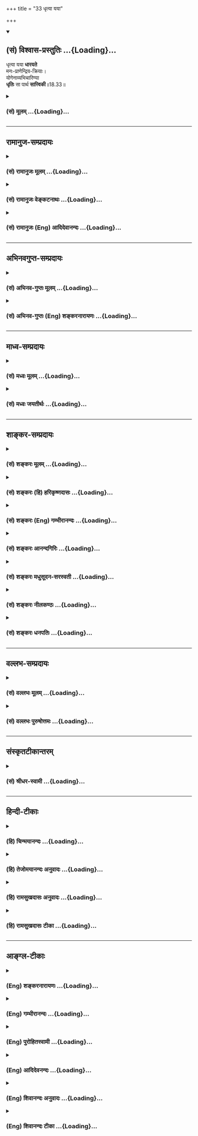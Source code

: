 +++
title = "33 धृत्या यया"

+++
<div class="js_include" newlevelforh1="2" title="(सं) विश्वास-प्रस्तुतिः" unfilled url="/mahAbhAratam/vyAsaH/shlokashaH/06-bhIShma-parva/03-bhagavad-gItA-parva/saMskRtam/vishvAsa-prastutiH/18_moxa-saMnyAsa-yogaH/33_dhRtyA_yayA.md">
<details open><summary><h2>(सं) विश्वास-प्रस्तुतिः ...{Loading}...</h2></summary>

धृत्या यया **धारयते**  
मनः-प्राणेन्द्रिय-क्रियाः।  
योगेनाव्यभिचारिण्या  
**धृतिः** सा पार्थ **सात्त्विकी**॥18.33॥
</details>
</div>
<div class="js_include collapsed" newlevelforh1="3" title="(सं) मूलम्" unfilled url="/mahAbhAratam/vyAsaH/shlokashaH/06-bhIShma-parva/03-bhagavad-gItA-parva/saMskRtam/mUlam/18_moxa-saMnyAsa-yogaH/33_dhRtyA_yayA.md">
<details><summary><h3>(सं) मूलम् ...{Loading}...</h3></summary>

धृत्या यया धारयते मनःप्राणेन्द्रियक्रियाः।  
योगेनाव्यभिचारिण्या धृतिः सा पार्थ सात्त्विकी।।18.33।।
</details>
</div>


_________________
## रामानुज-सम्प्रदायः
<div class="js_include collapsed" newlevelforh1="3" title="(सं) रामानुजः मूलम्" unfilled url="/mahAbhAratam/vyAsaH/shlokashaH/06-bhIShma-parva/03-bhagavad-gItA-parva/saMskRtam/rAmAnujaH/mUlam/18_moxa-saMnyAsa-yogaH/33_dhRtyA_yayA.md">
<details><summary><h3>(सं) रामानुजः मूलम् ...{Loading}...</h3></summary>

।।18.33।।**यया धृत्या योगेन अव्यभिचारिण्या मनःप्राणेन्द्रियाणां
क्रियाः** पुरुषो **धारयते** योगो मोक्षसाधनभूतं भगवदुपासनम् योगेन
प्रयोजनभूतेन अव्यभिचारिण्या योगोद्देशेन प्रवृत्ताः तत्साधनभूता
मनःप्रभृतीनां क्रियाः यया धृत्या धारयते; **सा सात्त्विकी** इत्यर्थः।

</details>
</div>
<div class="js_include collapsed" newlevelforh1="3" title="(सं) रामानुजः वेङ्कटनाथः" unfilled url="/mahAbhAratam/vyAsaH/shlokashaH/06-bhIShma-parva/03-bhagavad-gItA-parva/saMskRtam/rAmAnujaH/venkaTanAthaH/18_moxa-saMnyAsa-yogaH/33_dhRtyA_yayA.md">
<details><summary><h3>(सं) रामानुजः वेङ्कटनाथः ...{Loading}...</h3></summary>

  
  
।।18.33।। राजसधृतौ त्रिवर्गोक्तेरपवर्गसाधनभूतो योग इह विवक्षितः; स
चानन्योपासनमेव प्रागनुशिष्टमित्याह -- योगो मोक्षसाधनभूतं भगवदुपासनमिति।
फलान्तरसङ्गोऽत्र व्यभिचारः योगस्य तन्निरोधकरणं स्वरूपतः फलतश्च
महानन्दरूपत्वेनेत्याह -- योगेन प्रयोजनभूतेनेति।
योगाव्यभिचारोक्तिसामर्थ्याद्यथासम्भवमुपकारविवक्षया -- योगोद्देशेन
प्रवृत्ताः तत्साधनभूता इत्युक्तम्। मानसी क्रिया तावत्साक्षात्करणं
प्राणक्रियापियत्र मनस्तत्र वायुर्यत्र वायुस्तत्र मनः
इत्यन्योन्यपरिष्वङ्गात् यथोच्यतेपुनर्वायुपथं प्राप्य मनो भ्रमति वायुवत्
इति तथा प्राणायामप्रक्रियया य योगविरोधिक्लेशपापादिजयहेतुत्वात्।
बाह्येन्द्रियक्रिया तुस्वाध्यायाद्योगमासीत योगात्स्वाध्यायमामनेत्।
स्वाध्याययोगसम्पत्त्या परमात्मा प्रकाशते \[वि.पु.6।6।2\]
इत्यादिभिरुत्थानकालभावियोगाङ्गनिषेवणरूपेण प्रत्याहारे निरुध्यमानरूपेण
वा।  
  

</details>
</div>
<div class="js_include collapsed" newlevelforh1="3" title="(सं) रामानुजः (Eng) आदिदेवानन्दः" unfilled url="/mahAbhAratam/vyAsaH/shlokashaH/06-bhIShma-parva/03-bhagavad-gItA-parva/saMskRtam/rAmAnujaH/english/AdidevAnandaH/18_moxa-saMnyAsa-yogaH/33_dhRtyA_yayA.md">
<details><summary><h3>(सं) रामानुजः (Eng) आदिदेवानन्दः ...{Loading}...</h3></summary>

18.33 That Dhrti by which one through unswerving Yoga sustains the
activities of the mind and the vital force and the sense-organs is said
to be of the nature of Sattva. 'Yoga is worship of the Lord which forms
the means for release. The meaning is that the Dhrti or fortitude by
means of which one sustains the activities of the mind and other organs
in the practice of Yoga (worship) until one's object is accomplished, is
of the nature of Sattva.

</details>
</div>


_________________
## अभिनवगुप्त-सम्प्रदायः
<div class="js_include collapsed" newlevelforh1="3" title="(सं) अभिनव-गुप्तः मूलम्" unfilled url="/mahAbhAratam/vyAsaH/shlokashaH/06-bhIShma-parva/03-bhagavad-gItA-parva/saMskRtam/abhinava-guptaH/mUlam/18_moxa-saMnyAsa-yogaH/33_dhRtyA_yayA.md">
<details><summary><h3>(सं) अभिनव-गुप्तः मूलम् ...{Loading}...</h3></summary>

।।18.33 -- 18.35।। धृत्येत्यादि तामसी मतेत्यन्तम्।
मनःप्राणेन्द्रियक्रियाः योगेन धारयति यथा किं ममोपभोगादिभिः
सर्वथैवात्मारामो भूयासम्इति मन्वानः। प्रसङ्गेनेति -- न तथा अभिनिवेशेन।
निद्राकलहादिष्वेव यया सन्तोषं बध्नाति तत्परतया; सा तामसी धृतिः।

</details>
</div>
<div class="js_include collapsed" newlevelforh1="3" title="(सं) अभिनव-गुप्तः (Eng) शङ्करनारायणः" unfilled url="/mahAbhAratam/vyAsaH/shlokashaH/06-bhIShma-parva/03-bhagavad-gItA-parva/saMskRtam/abhinava-guptaH/english/shankaranArAyaNaH/18_moxa-saMnyAsa-yogaH/33_dhRtyA_yayA.md">
<details><summary><h3>(सं) अभिनव-गुप्तः (Eng) शङ्करनारायणः ...{Loading}...</h3></summary>

18.33 See Comment under 18.35

</details>
</div>


_________________
## माध्व-सम्प्रदायः
<div class="js_include collapsed" newlevelforh1="3" title="(सं) मध्वः मूलम्" unfilled url="/mahAbhAratam/vyAsaH/shlokashaH/06-bhIShma-parva/03-bhagavad-gItA-parva/saMskRtam/madhvaH/mUlam/18_moxa-saMnyAsa-yogaH/33_dhRtyA_yayA.md">
<details><summary><h3>(सं) मध्वः मूलम् ...{Loading}...</h3></summary>

।।18.33।। Sri Madhvacharya did not comment on this sloka.,

</details>
</div>
<div class="js_include collapsed" newlevelforh1="3" title="(सं) मध्वः जयतीर्थः" unfilled url="/mahAbhAratam/vyAsaH/shlokashaH/06-bhIShma-parva/03-bhagavad-gItA-parva/saMskRtam/madhvaH/jayatIrthaH/18_moxa-saMnyAsa-yogaH/33_dhRtyA_yayA.md">
<details><summary><h3>(सं) मध्वः जयतीर्थः ...{Loading}...</h3></summary>

।।18.33।। Sri Jayatirtha did not comment on this sloka.  
  

</details>
</div>


_________________
## शाङ्कर-सम्प्रदायः
<div class="js_include collapsed" newlevelforh1="3" title="(सं) शङ्करः मूलम्" unfilled url="/mahAbhAratam/vyAsaH/shlokashaH/06-bhIShma-parva/03-bhagavad-gItA-parva/saMskRtam/shankaraH/mUlam/18_moxa-saMnyAsa-yogaH/33_dhRtyA_yayA.md">
<details><summary><h3>(सं) शङ्करः मूलम् ...{Loading}...</h3></summary>

।।18.33।। --,**धृत्या यया** -- अव्यभिचारिण्या इति व्यवहितेन संबन्धः;
**धारयते** किम् **मनःप्राणेन्द्रियक्रियाः** मनश्च प्राणाश्च इन्द्रियाणि
च मनःप्राणेन्द्रियाणि; तेषां क्रियाः चेष्टाः; ताः
उच्छास्त्रमार्गप्रवृत्तेः धारयते धारयति -- धृत्या हि धार्यमाणाः
उच्छास्त्रमार्गविषयाः न भवन्ति -- योगेन समाधिना; अव्यभिचारिण्या;
नित्यसमाध्यनुगतया इत्यर्थः। एतत् उक्तं भवति -- अव्यभिचारिण्या धृत्या
मनःप्राणेन्द्रियक्रियाः धार्यमाणाः योगेन धारयतीति। या एवंलक्षणा धृतिः;
सा पार्थ; सात्त्विकी।।

</details>
</div>
<div class="js_include collapsed" newlevelforh1="3" title="(सं) शङ्करः (हि) हरिकृष्णदासः" unfilled url="/mahAbhAratam/vyAsaH/shlokashaH/06-bhIShma-parva/03-bhagavad-gItA-parva/saMskRtam/shankaraH/hindI/harikRShNadAsaH/18_moxa-saMnyAsa-yogaH/33_dhRtyA_yayA.md">
<details><summary><h3>(सं) शङ्करः (हि) हरिकृष्णदासः ...{Loading}...</h3></summary>

।।18.33।। धृति शब्दके साथ दूर पड़े हुए अव्यभिचारिणी शब्दका सम्बन्ध है।
जिस अव्यभिचारिणी धृतिके द्वारा; अर्थात् सदा समाधिमें लगी हुईजिस धारणाके
द्वारा; समाधियोगसे मन; प्राण और इन्द्रियोंकी सब क्रियाएँ धारण की जाती
हैं; अर्थात् मन; प्राण और इन्द्रियोंकी सब चेष्टाएँ जिसके द्वारा
शास्त्रविरुद्ध प्रवृत्तिसे रोकी जाती हैं; ( वह धृति सात्त्विकी है )। (
सात्त्विकी ) धृतिद्वारा धारण की हुई ( इन्द्रियाँ ) ही शास्त्रविरुद्ध
विषयमें प्रवृत्त नहीं होतीं। कहनेका तात्पर्य यह है कि धारण करनेवाला
मनुष्य; जिस अव्यभिचारिणी धृतिके द्वारा समाधियोगसे मन; प्राण और
इन्द्रियोंकी चेष्टाओंको धारण किया करता है; हे पार्थ वह इस प्रकारकी धृति
सात्त्विकी है।

</details>
</div>
<div class="js_include collapsed" newlevelforh1="3" title="(सं) शङ्करः (Eng) गम्भीरानन्दः" unfilled url="/mahAbhAratam/vyAsaH/shlokashaH/06-bhIShma-parva/03-bhagavad-gItA-parva/saMskRtam/shankaraH/english/gambhIrAnandaH/18_moxa-saMnyAsa-yogaH/33_dhRtyA_yayA.md">
<details><summary><h3>(सं) शङ्करः (Eng) गम्भीरानन्दः ...{Loading}...</h3></summary>

18.33 O Partha, dhrtya, the firmness; (-is connected with the remote
word) avyabhicarinya, that is unfailing; yogena, through concentration,
i.e. (the firmness that is) ever associated with samadhi (absorption in
Brahman); yaya, with which; dharayate, one
restrains;-what;-manah-prana-indriya-kriyah, the functions of the mind,
vital forces and organs-restrains them from tending towards the path
opposed to the scriptures-. Indeed, when restrained with firmness, they
do not incline towards objects prohibited by the scriptures. Sa, that;
dhrtih, firmness, which is of this kind; is sattviki, born of sattva.
What is mean is that when one restrains the functions of the mind, vital
forces and organs with unfailing firmness, one does so through yoga,
concentration.

</details>
</div>
<div class="js_include collapsed" newlevelforh1="3" title="(सं) शङ्करः आनन्दगिरिः" unfilled url="/mahAbhAratam/vyAsaH/shlokashaH/06-bhIShma-parva/03-bhagavad-gItA-parva/saMskRtam/shankaraH/AnandagiriH/18_moxa-saMnyAsa-yogaH/33_dhRtyA_yayA.md">
<details><summary><h3>(सं) शङ्करः आनन्दगिरिः ...{Loading}...</h3></summary>

।।18.33।। इदानीं धृतित्रैविध्यं व्युत्पिपादयिषुरादौ सात्त्विकीं धृतिं
व्युत्पादयति -- **धृत्येति।** निर्दिष्टानां चेष्टानां कथं धृत्या धारणं
तत्राह -- **ता इति।** तदेवानुभवेन साधयति -- **धृत्या हीति।**
ध्रियतेऽनयेति धृतिर्यत्नविशेषस्तया धृत्या धार्यमाणा यथोपदिष्टाश्चेष्टाः
शास्त्रमतिक्रम्य नार्थान्तरावगाहिन्यो भवन्तीत्यर्थः। धृतिमेव
समाध्यविनाभूतत्वेन विशिनष्टि -- **योगेनेति।** ननु धृतेर्नियमेन
समाध्यनुगतत्वं कथमुक्तक्रियाधारणोपयोगीत्याशङ्क्याह -- **एतदिति।**
उक्तक्रियाधारयमाणो योगेन ब्रह्मणि
समाधानेनैकाग्र्येणाव्यभिचारिण्याविनाभूतया धृत्या धारयत्यन्यथ
तदविनाभावाभावे नियमेन तद्धारणासिद्धेरित्यर्थः।

</details>
</div>
<div class="js_include collapsed" newlevelforh1="3" title="(सं) शङ्करः मधुसूदन-सरस्वती" unfilled url="/mahAbhAratam/vyAsaH/shlokashaH/06-bhIShma-parva/03-bhagavad-gItA-parva/saMskRtam/shankaraH/madhusUdana-sarasvatI/18_moxa-saMnyAsa-yogaH/33_dhRtyA_yayA.md">
<details><summary><h3>(सं) शङ्करः मधुसूदन-सरस्वती ...{Loading}...</h3></summary>

।।18.33।। इदानीं धृतेस्त्रैविध्यमाह त्रिभिः -- धृत्येत्यादिना। योगेन
समाधिनाऽव्यभिचारिण्याऽविनाभूतया समाधिव्याप्तया यया धृत्या प्रयत्नेन मनसः
प्राणस्येन्द्रियाणां च क्रियाश्चेष्टा धारयते
उच्छास्त्रप्रवृत्तेर्निरुणद्धि यस्यां सत्यामवश्यं समाधिर्भवति यया च
धार्यमाणा मनआदिक्रियाः शास्त्रमतिक्रम्य नार्थान्तरमवगहान्ते धृतिः सा
पार्थ; सात्त्विकी।

</details>
</div>
<div class="js_include collapsed" newlevelforh1="3" title="(सं) शङ्करः नीलकण्ठः" unfilled url="/mahAbhAratam/vyAsaH/shlokashaH/06-bhIShma-parva/03-bhagavad-gItA-parva/saMskRtam/shankaraH/nIlakaNThaH/18_moxa-saMnyAsa-yogaH/33_dhRtyA_yayA.md">
<details><summary><h3>(सं) शङ्करः नीलकण्ठः ...{Loading}...</h3></summary>

।।18.33।। यया धृत्या अव्यभिचारिण्या समाध्यनुगतया मनःप्राणेन्द्रियाणां
क्रियाश्चेष्टाः संकल्पं श्वासप्रश्वासौ शब्दादिग्रहणं च योगेन
चित्तवृत्तिनिरोधेन ऐकाग्र्येण वा संयत्तास्तास्तथैव
निरोधावस्थायामैकाग्र्यावस्थायां वा धारयते चिरमवस्थापयति सा धृतिः पार्थ;
सात्त्विकी।

</details>
</div>
<div class="js_include collapsed" newlevelforh1="3" title="(सं) शङ्करः धनपतिः" unfilled url="/mahAbhAratam/vyAsaH/shlokashaH/06-bhIShma-parva/03-bhagavad-gItA-parva/saMskRtam/shankaraH/dhanapatiH/18_moxa-saMnyAsa-yogaH/33_dhRtyA_yayA.md">
<details><summary><h3>(सं) शङ्करः धनपतिः ...{Loading}...</h3></summary>

।।18.33।। एवं बुद्धेस्त्रैविध्यं विभज्य धृतेस्त्रैविध्यं विभजन्नादौ
सात्त्विकीं धृतिमाहधृत्या यया योगेन समाधानेनाव्यभिचारिण्या
नित्यसमाध्यनुगतया मनःप्राणेन्द्रियाणां क्रियाश्चेष्टा
उच्छास्त्रमार्गप्रवृत्तीर्धारयति। धृत्या हि धार्यमाणा उच्छास्त्रविषया न
भवन्ति। एतदुक्तं भवति। उक्तक्रिया धार्यमाणा योगेन ब्रह्मणि
समाधानेनैकाग्र्येणाऽव्यभिचारिण्या धृत्या धारयतीत्येवंलक्षणा या धृतिः सा
पार्थ सात्त्विकी।

</details>
</div>


_________________
## वल्लभ-सम्प्रदायः
<div class="js_include collapsed" newlevelforh1="3" title="(सं) वल्लभः मूलम्" unfilled url="/mahAbhAratam/vyAsaH/shlokashaH/06-bhIShma-parva/03-bhagavad-gItA-parva/saMskRtam/vallabhaH/mUlam/18_moxa-saMnyAsa-yogaH/33_dhRtyA_yayA.md">
<details><summary><h3>(सं) वल्लभः मूलम् ...{Loading}...</h3></summary>

।।18.33।। धृतैस्त्रैविध्यमाह। धृतिर्नाम देहादेर्धारणक्रिया; तत्र
सात्त्विकी धृतिः सा यया योगेनाव्यभिचारिण्या
योगमार्गीयाङ्गत्रिदुःखसहनशीलया मोक्षोन्मुख्या।

</details>
</div>
<div class="js_include collapsed" newlevelforh1="3" title="(सं) वल्लभः पुरुषोत्तमः" unfilled url="/mahAbhAratam/vyAsaH/shlokashaH/06-bhIShma-parva/03-bhagavad-gItA-parva/saMskRtam/vallabhaH/puruShottamaH/18_moxa-saMnyAsa-yogaH/33_dhRtyA_yayA.md">
<details><summary><h3>(सं) वल्लभः पुरुषोत्तमः ...{Loading}...</h3></summary>

  
  
।।18.33।। अथ धृतेस्त्रैविध्यमाह -- धृत्येति। यया अव्यभिचारिण्या
विषयान्तराभिलाषरहितया धृत्या; योगेन सर्वतो
मनस्सङ्गनिवृत्तिपूर्वकभगवदेकपरचित्तेन मनःप्राणेन्द्रियक्रियाः
मनसश्चाञ्चल्यरूपाः; प्राणस्य क्षुदुद्बोधरूपा इन्द्रियाणां
विषयाभिलाषरूपाः; क्रियाः धारयते नियच्छति; हे पार्थ सा धृतिः सात्त्विकी
उच्यत इत्यर्थः।  
  

</details>
</div>


_________________
## संस्कृतटीकान्तरम्
<div class="js_include collapsed" newlevelforh1="3" title="(सं) श्रीधर-स्वामी" unfilled url="/mahAbhAratam/vyAsaH/shlokashaH/06-bhIShma-parva/03-bhagavad-gItA-parva/saMskRtam/shrIdhara-svAmI/18_moxa-saMnyAsa-yogaH/33_dhRtyA_yayA.md">
<details><summary><h3>(सं) श्रीधर-स्वामी ...{Loading}...</h3></summary>

।।18.33।। इदानीं धृतेस्त्रैविध्यमाह **-- धृत्येति त्रिभिः।** योगेन
चित्तैकाग्र्येण हेतुनाव्यभिचारिण्या विषयान्तरमधारयन्त्या यया धृत्या मनसः
प्राणस्येन्द्रियाणां च क्रिया धारयते नियच्छति सा धृतिः सात्त्विकी।

</details>
</div>


_________________
## हिन्दी-टीकाः
<div class="js_include collapsed" newlevelforh1="3" title="(हि) चिन्मयानन्दः" unfilled url="/mahAbhAratam/vyAsaH/shlokashaH/06-bhIShma-parva/03-bhagavad-gItA-parva/hindI/chinmayAnandaH/18_moxa-saMnyAsa-yogaH/33_dhRtyA_yayA.md">
<details><summary><h3>(हि) चिन्मयानन्दः ...{Loading}...</h3></summary>

।।18.33।। ,विचाराधीन खण्ड में तीन प्रकार की धृतियों का वर्णन किया गया है।
मनुष्य की वह क्षमता धृति कहलाती है; जिसके द्वारा वह अपने इच्छित और
निर्धारित लक्ष्य को अपनी दृष्टि से ओझल नहीं होने देता। इसी धारणाशक्ति की
सहायता से वह; लक्ष्य प्राप्ति के पथ पर पर्वताकार विघ्नों के आने पर भी
अपने प्रयोजन का सातत्य बनाये रखता है। धृति हमारे लक्ष्य को चित्रित करती
है; उसे दृष्टि से ओझल नहीं होने देती; हमें प्रयत्नशील बनाती है तथा
बाधाओं के उत्पन्न होने पर हममें वह ऐसी गुप्त शक्तियों का संगठन करती है;
जिससे कि हम साहस; शौर्य और दृढ़ता के साथ उन बाधाओं का सामना कर सकें।
धृति शब्द के द्वारा उपर्युक्त समस्त आशयों को इंगित समझना चाहिए। मनुष्य को
जीवन में; चेतना; गौरव और अभूतपूर्व सफलता प्रदान करने में समर्थ यह
धारणाशक्ति (धृति) उन विलासी लोगों में नहीं पायी जाती; जो सदैव विषयोपभोग
में रमते हैं और जिनमें आत्मसंयम का सर्वथा अभाव होता है। विपरीत विचार तथा
मिथ्या जीवन जीने वाले विघटित व्यक्तित्व के पुरुषों में धृति संभव नहीं
है। त्रिगुणों के भेद से यहाँ धृति का तीन भागों सात्विक; राजसिक और तामसिक
में वर्गीकरण किया गया है। परन्तु सब में; ध्यान देने योग्य बात यह है कि
धृति का अर्थ धारणा ही है; जिसके कारण विभिन्न व्यक्ति अपनी बुद्धि के
द्वारा निश्चित किये गये लक्ष्य को दृढ़ता से धारण किये रहते हैं। जिस धृति
द्वारा एक साधक अपने मन; इन्द्रियों तथा उनकी क्रियाओं को योगाभ्यास तथा एक
लक्ष्यानुसंधान की सहायता से संयमित करता है; वह सात्त्विक धृति
है। कर्मेन्द्रियाँ तथा ज्ञानेन्द्रियाँ स्वभावत विषयाभिमुखी होती हैं। केवल
मन ही उनका संयमन कर सकता है। परन्तु संयमन के इस कार्य के लिए मन को
आवश्यक शक्ति और उत्साह प्राप्त करने हेतु एक लक्ष्य का होना अनिवार्य हो
जाता है। निम्नस्तरीय भोगों से निवृत्त होने के लिए लक्ष्य का उच्च और
श्रेष्ठ होना भी आवश्यक है; अन्यथा इन्द्रियसंयम असंभव है। इसलिए; भगवान्
श्रीकृष्ण यहाँ ध्यान योग की अपरिहार्यता पर विशेष बल देते हैं। अखण्ड
आत्मानुसंधान की साधना से साधक को स्थिरता और संतुलन; शान्ति और सन्तोष
प्राप्त होता है। इनकी सार्मथ्य से ही वह इन्द्रियसंयम में सफल हो सकता है।
परन्तु इन समस्त उपलब्धियों का मूल है; धृति अर्थात् धारणा शक्ति या धैर्य।
श्रेष्ठ लक्ष्य की प्राप्ति में सहायक होने वाली धृति सात्त्विकी कहलाती
है।

</details>
</div>
<div class="js_include collapsed" newlevelforh1="3" title="(हि) तेजोमयानन्दः अनुवादः" unfilled url="/mahAbhAratam/vyAsaH/shlokashaH/06-bhIShma-parva/03-bhagavad-gItA-parva/hindI/tejomayAnandaH/anuvAdaH/18_moxa-saMnyAsa-yogaH/33_dhRtyA_yayA.md">
<details><summary><h3>(हि) तेजोमयानन्दः अनुवादः ...{Loading}...</h3></summary>

।।18.33।। सात्त्विकी है।।  
  

</details>
</div>
<div class="js_include collapsed" newlevelforh1="3" title="(हि) रामसुखदासः अनुवादः" unfilled url="/mahAbhAratam/vyAsaH/shlokashaH/06-bhIShma-parva/03-bhagavad-gItA-parva/hindI/rAmasukhadAsaH/anuvAdaH/18_moxa-saMnyAsa-yogaH/33_dhRtyA_yayA.md">
<details><summary><h3>(हि) रामसुखदासः अनुवादः ...{Loading}...</h3></summary>

।।18.33।। हे पार्थ ! समतासे युक्त जिस अव्यभिचारिणी धृतिके द्वारा मनुष्य
मन, प्राण और इन्द्रियोंकी क्रियाओंको धारण करता है, वह धृति सात्त्विकी
है।

</details>
</div>
<div class="js_include collapsed" newlevelforh1="3" title="(हि) रामसुखदासः टीका" unfilled url="/mahAbhAratam/vyAsaH/shlokashaH/06-bhIShma-parva/03-bhagavad-gItA-parva/hindI/rAmasukhadAsaH/TIkA/18_moxa-saMnyAsa-yogaH/33_dhRtyA_yayA.md">
<details><summary><h3>(हि) रामसुखदासः टीका ...{Loading}...</h3></summary>

।।18.33।।***व्याख्या --***  **धृत्या यया धारयते ৷৷.
योगेनाव्यभिचारिण्या --** सांसारिक लाभहानि; जयपराजय; सुखदुःख; आदरनिरादर;
सिद्धिअसिद्धिमें सम रहनेका नाम योग (समता) है। परमात्माको चाहनेके साथसाथ
इस लोकमें सिद्धि; असिद्धि; वस्तु; पदार्थ; सत्कार; पूजा आदि और परलोकमें
सुखभोगको चाहना व्यभिचार है और इस लोक तथा परलोकके सुख; भोग; वस्तु; पदार्थ
आदिकी किञ्चिन्मात्र भी इच्छा न रखकर केवल परमात्माको चाहना अव्यभिचार है।
यह अव्यभिचार जिसमें होता है; वह धृति अव्यभिचारिणी कहलाती है। अपनी
मान्यता; सिद्धान्त; लक्ष्य; भाव; क्रिया; वृत्ति; विचार आदिको दृढ़; अटल
रखनेकी शक्तिका नाम धृति है। योग अर्थात् समतासे युक्त इस अव्यभिचारिणी
धृतिके द्वारा मनुष्य मन; प्राण और इन्द्रियोंकी क्रियाओँको धारण करता
है। मनमें रागद्वेषको लेकर होनेवाले चिन्तनसे रहित होना; मनको जहाँ लगाना
चाहें; वहाँ लग जाना और जहाँसे हटाना चाहें; वहाँसे हट जाना आदि मनकी
क्रियाओंको धृतिके द्वारा धारण करना है। प्राणायाम करते हुए रेचकमें पूरक न
होना; पूरकमें रेचक न होना और बाह्य कुम्भकमें पूरक न होना तथा आभ्यन्तर
कुम्भकमें रेचक न होना अर्थात् प्राणायामके नियमसे विरुद्ध
श्वासप्रश्वासोंका न होना ही धृतिके द्वारा प्राणोंकी क्रियाओँको धारण करना
है। शब्द; स्पर्श; रूप; रस और गन्ध -- इन विषयोंको लेकर इन्द्रियोंका
उच्छृङ्खल न होना; जिस विषयमें जैसे प्रवृत्त होना चाहें; उसमें प्रवृत्त
होना और जिस विषयसे निवृत्त होना चाहें; उसमें निवृत्त होना ही धृतिके
द्वारा इन्द्रियोंकी क्रियाओंको धारण करना है।**धृतिः सा पार्थ सात्त्विकी
--** जिस धृतिसे मन; प्राण और इन्द्रियोंकी क्रियाओँपर आधिपत्य हो जाता है;
हे पार्थ वह धृति सात्त्विकी है।  
  
***सम्बन्ध --***  अब राजसी धृतिके लक्षण बताते हैं।

</details>
</div>


_________________
## आङ्ग्ल-टीकाः
<div class="js_include collapsed" newlevelforh1="3" title="(Eng) शङ्करनारायणः" unfilled url="/mahAbhAratam/vyAsaH/shlokashaH/06-bhIShma-parva/03-bhagavad-gItA-parva/english/shankaranArAyaNaH/18_moxa-saMnyAsa-yogaH/33_dhRtyA_yayA.md">
<details><summary><h3>(Eng) शङ्करनारायणः ...{Loading}...</h3></summary>

18.33. The unfailing content because of which one restrains, with Yoga,
the activities of mind, the living breath and the senses-that content is considered to be of the Sattva (Strand).

</details>
</div>
<div class="js_include collapsed" newlevelforh1="3" title="(Eng) गम्भीरानन्दः" unfilled url="/mahAbhAratam/vyAsaH/shlokashaH/06-bhIShma-parva/03-bhagavad-gItA-parva/english/gambhIrAnandaH/18_moxa-saMnyAsa-yogaH/33_dhRtyA_yayA.md">
<details><summary><h3>(Eng) गम्भीरानन्दः ...{Loading}...</h3></summary>

18.33 O Partha, the firmness that is unfailing through concentration,
with which one restrains the functions of the mind, vital forces and the organs, that firmness is born of sattva.

</details>
</div>
<div class="js_include collapsed" newlevelforh1="3" title="(Eng) पुरोहितस्वामी" unfilled url="/mahAbhAratam/vyAsaH/shlokashaH/06-bhIShma-parva/03-bhagavad-gItA-parva/english/purohitasvAmI/18_moxa-saMnyAsa-yogaH/33_dhRtyA_yayA.md">
<details><summary><h3>(Eng) पुरोहितस्वामी ...{Loading}...</h3></summary>

18.33 The conviction and steady concentration by which the mind, the vitality and the senses are controlled - O Arjuna! They are the product of Purity.

</details>
</div>
<div class="js_include collapsed" newlevelforh1="3" title="(Eng) आदिदेवनन्दः" unfilled url="/mahAbhAratam/vyAsaH/shlokashaH/06-bhIShma-parva/03-bhagavad-gItA-parva/english/AdidevanandaH/18_moxa-saMnyAsa-yogaH/33_dhRtyA_yayA.md">
<details><summary><h3>(Eng) आदिदेवनन्दः ...{Loading}...</h3></summary>

18.33 That Dhrti (fortitude or persisting perseverance) by which one maintains the unswerving activities of the mind and vital force and these sense-organs through Yoga - that Dhrti is of the nature of Sattva.

</details>
</div>
<div class="js_include collapsed" newlevelforh1="3" title="(Eng) शिवानन्दः अनुवादः" unfilled url="/mahAbhAratam/vyAsaH/shlokashaH/06-bhIShma-parva/03-bhagavad-gItA-parva/english/shivAnandaH/anuvAdaH/18_moxa-saMnyAsa-yogaH/33_dhRtyA_yayA.md">
<details><summary><h3>(Eng) शिवानन्दः अनुवादः ...{Loading}...</h3></summary>

18.33 The unwavering firmness by which, through Yoga, the functions of the mind, the life-force and the senses are restrained that firmness, O Arjuna, is Sattvic (pure).

</details>
</div>
<div class="js_include collapsed" newlevelforh1="3" title="(Eng) शिवानन्दः टीका" unfilled url="/mahAbhAratam/vyAsaH/shlokashaH/06-bhIShma-parva/03-bhagavad-gItA-parva/english/shivAnandaH/TIkA/18_moxa-saMnyAsa-yogaH/33_dhRtyA_yayA.md">
<details><summary><h3>(Eng) शिवानन्दः टीका ...{Loading}...</h3></summary>

18.33 धृत्या by firmness; यया (by) which; धारयते holds;
मनःप्राणेन्द्रियक्रियाः the functions of the mind; the Prana and the senses; योगेन by Yoga; अव्यभिचारिण्या unswerving; धृतिः firmness; सा
that; पार्थ O Arjuna; सात्त्विकी Sattvic (pure).Commentary When firmness is awakened in the mind; the activities of the mind; the lifeforce and the senses are brought under control. The senses are withdrawn into the mind. The Prana and the Apana pass into the Sushumna Nadi.Yoga Samadhi or concentration of the mind. You cannot restrain the mind; the lifeforce and the senses by mere firmness. You can control them only by firmness which is ever accompanied by concentration of the mind.When the mind; the lifeforce and the senses are curbed by unwarvering firmness;
they cannot run towards external sensual objects; they cannot do any mischief; they cannot move in ways which are opposed to the scriptures;
they will be absorbed into their respective causes and their outgoing tendencies will be totally checked.This firmness is not repression or suppression; but an intelligent sublimation and inner transformation.

</details>
</div>
